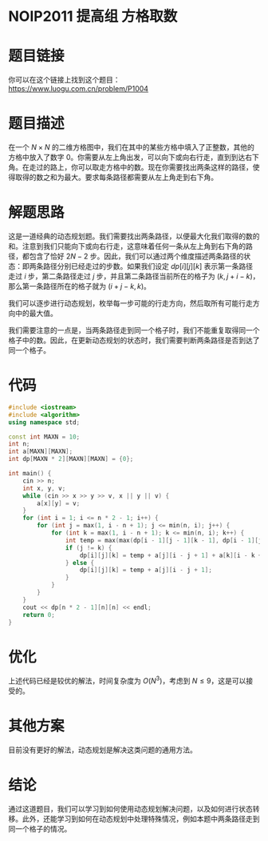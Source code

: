 # NOIP2011 提高组 方格取数

# 题目链接
你可以在这个链接上找到这个题目：https://www.luogu.com.cn/problem/P1004

# 题目描述
在一个 $N \times N$ 的二维方格图中，我们在其中的某些方格中填入了正整数，其他的方格中放入了数字 $0$。你需要从左上角出发，可以向下或向右行走，直到到达右下角。在走过的路上，你可以取走方格中的数。现在你需要找出两条这样的路径，使得取得的数之和为最大。要求每条路径都需要从左上角走到右下角。

# 解题思路
这是一道经典的动态规划题。我们需要找出两条路径，以便最大化我们取得的数的和。注意到我们只能向下或向右行走，这意味着任何一条从左上角到右下角的路径，都包含了恰好 $2N-2$ 步。因此，我们可以通过两个维度描述两条路径的状态：即两条路径分别已经走过的步数。如果我们设定 $dp[i][j][k]$ 表示第一条路径走过 $i$ 步，第二条路径走过 $j$ 步，并且第二条路径当前所在的格子为 $(k,j+i-k)$，那么第一条路径所在的格子就为 $(i+j-k,k)$。

我们可以逐步进行动态规划，枚举每一步可能的行走方向，然后取所有可能行走方向中的最大值。

我们需要注意的一点是，当两条路径走到同一个格子时，我们不能重复取得同一个格子中的数。因此，在更新动态规划的状态时，我们需要判断两条路径是否到达了同一个格子。

# 代码

```cpp
#include <iostream>
#include <algorithm>
using namespace std;

const int MAXN = 10;
int n;
int a[MAXN][MAXN];
int dp[MAXN * 2][MAXN][MAXN] = {0};

int main() {
    cin >> n;
    int x, y, v;
    while (cin >> x >> y >> v, x || y || v) {
        a[x][y] = v;
    }
    for (int i = 1; i <= n * 2 - 1; i++) {
        for (int j = max(1, i - n + 1); j <= min(n, i); j++) {
            for (int k = max(1, i - n + 1); k <= min(n, i); k++) {
                int temp = max(max(dp[i - 1][j - 1][k - 1], dp[i - 1][j - 1][k]), max(dp[i - 1][j][k - 1], dp[i - 1][j][k]));
                if (j != k) {
                    dp[i][j][k] = temp + a[j][i - j + 1] + a[k][i - k + 1];
                } else {
                    dp[i][j][k] = temp + a[j][i - j + 1];
                }
            }
        }
    }
    cout << dp[n * 2 - 1][n][n] << endl;
    return 0;
}
```

# 优化
上述代码已经是较优的解法，时间复杂度为 $O(N^3)$，考虑到 $N \le 9$，这是可以接受的。

# 其他方案
目前没有更好的解法，动态规划是解决这类问题的通用方法。

# 结论
通过这道题目，我们可以学习到如何使用动态规划解决问题，以及如何进行状态转移。此外，还能学习到如何在动态规划中处理特殊情况，例如本题中两条路径走到同一个格子的情况。